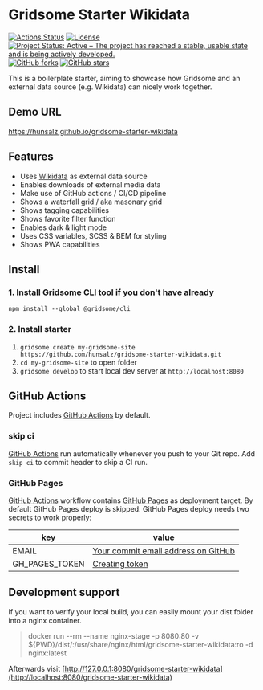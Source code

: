 # Gridsome Starter Wikidata

[![Actions Status](https://github.com/hunsalz/gridsome-starter-wikidata/workflows/Gridsome%20CI-CD/badge.svg)](https://github.com/hunsalz/gridsome-starter-wikidata/actions)
[![License](https://img.shields.io/badge/license-MIT%20License-blue.svg)](http://doge.mit-license.org)
[![Project Status: Active – The project has reached a stable, usable state and is being actively developed.](https://www.repostatus.org/badges/latest/active.svg)](https://www.repostatus.org/#active)
[![GitHub forks](https://img.shields.io/github/forks/hunsalz/gridsome-starter-wikidata.svg)](https://github.com/hunsalz/gridsome-starter-wikidata/network)
[![GitHub stars](https://img.shields.io/github/stars/hunsalz/gridsome-starter-wikidata.svg)](https://github.com/hunsalz/gridsome-starter-wikidata/stargazers)

This is a boilerplate starter, aiming to showcase how Gridsome and an external data source (e.g. Wikidata) can nicely work together.

## Demo URL

https://hunsalz.github.io/gridsome-starter-wikidata

## Features

- Uses [Wikidata](https://www.wikidata.org) as external data source
- Enables downloads of external media data
- Make use of GitHub actions / CI/CD pipeline
- Shows a waterfall grid / aka masonary grid
- Shows tagging capabilities
- Shows favorite filter function
- Enables dark & light mode
- Uses CSS variables, SCSS & BEM for styling
- Shows PWA capabilities

## Install

### 1. Install Gridsome CLI tool if you don't have already

`npm install --global @gridsome/cli`

### 2. Install starter

1. `gridsome create my-gridsome-site https://github.com/hunsalz/gridsome-starter-wikidata.git`
2. `cd my-gridsome-site` to open folder
3. `gridsome develop` to start local dev server at `http://localhost:8080`

## GitHub Actions

Project includes [GitHub Actions](https://github.com/features/actions) by default.

### skip ci

[GitHub Actions](https://github.com/features/actions) run automatically whenever you push to your Git repo. Add `skip ci` to commit header to skip a CI run.

### GitHub Pages

[GitHub Actions](https://github.com/features/actions) workflow contains [GitHub Pages](https://pages.github.com/) as deployment target. By default GitHub Pages deploy is skipped. GitHub Pages deploy needs two secrets to work properly:

**key** | **value**
--- | ---
EMAIL | [Your commit email address on GitHub](https://help.github.com/en/github/setting-up-and-managing-your-github-user-account/setting-your-commit-email-address#setting-your-commit-email-address-on-github)
GH_PAGES_TOKEN | [Creating token](https://help.github.com/en/github/authenticating-to-github/creating-a-personal-access-token-for-the-command-line#creating-a-token)

## Development support

If you want to verify your local build, you can easily mount your dist folder into a nginx container.

> docker run --rm --name nginx-stage -p 8080:80 -v ${PWD}/dist/:/usr/share/nginx/html/gridsome-starter-wikidata:ro -d nginx:latest

Afterwards visit [http://127.0.0.1:8080/gridsome-starter-wikidata](http://localhost:8080/gridsome-starter-wikidata)

